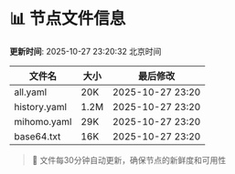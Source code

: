 # 📊 节点文件信息

**更新时间**: 2025-10-27 23:20:32 北京时间

| 文件名 | 大小 | 最后修改 |
|--------|------|----------|
| all.yaml | 20K | 2025-10-27 23:20 |
| history.yaml | 1.2M | 2025-10-27 23:20 |
| mihomo.yaml | 29K | 2025-10-27 23:20 |
| base64.txt | 16K | 2025-10-27 23:20 |

> 🔄 文件每30分钟自动更新，确保节点的新鲜度和可用性
